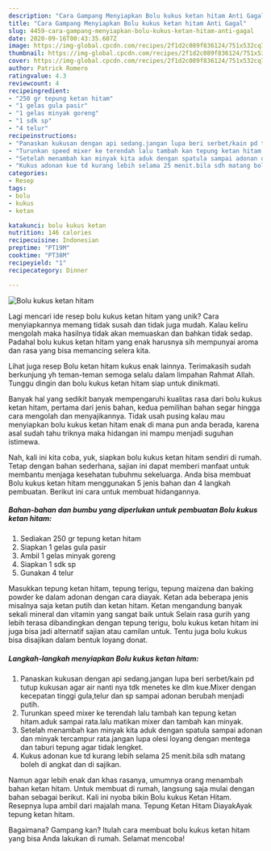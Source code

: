 ```yaml
---
description: "Cara Gampang Menyiapkan Bolu kukus ketan hitam Anti Gagal"
title: "Cara Gampang Menyiapkan Bolu kukus ketan hitam Anti Gagal"
slug: 4459-cara-gampang-menyiapkan-bolu-kukus-ketan-hitam-anti-gagal
date: 2020-09-16T00:43:35.607Z
image: https://img-global.cpcdn.com/recipes/2f1d2c089f836124/751x532cq70/bolu-kukus-ketan-hitam-foto-resep-utama.jpg
thumbnail: https://img-global.cpcdn.com/recipes/2f1d2c089f836124/751x532cq70/bolu-kukus-ketan-hitam-foto-resep-utama.jpg
cover: https://img-global.cpcdn.com/recipes/2f1d2c089f836124/751x532cq70/bolu-kukus-ketan-hitam-foto-resep-utama.jpg
author: Patrick Romero
ratingvalue: 4.3
reviewcount: 4
recipeingredient:
- "250 gr tepung ketan hitam"
- "1 gelas gula pasir"
- "1 gelas minyak goreng"
- "1 sdk sp"
- "4 telur"
recipeinstructions:
- "Panaskan kukusan dengan api sedang.jangan lupa beri serbet/kain pd tutup kukusan agar air nanti nya tdk menetes ke dlm kue.Mixer dengan kecepatan tinggi gula,telur dan sp sampai adonan berubah menjadi putih."
- "Turunkan speed mixer ke terendah lalu tambah kan tepung ketan hitam.aduk sampai rata.lalu matikan mixer dan tambah kan minyak."
- "Setelah menambah kan minyak kita aduk dengan spatula sampai adonan dan minyak tercampur rata.jangan lupa olesi loyang dengan mentega dan taburi tepung agar tidak lengket."
- "Kukus adonan kue td kurang lebih selama 25 menit.bila sdh matang boleh di angkat dan di sajikan."
categories:
- Resep
tags:
- bolu
- kukus
- ketan

katakunci: bolu kukus ketan 
nutrition: 146 calories
recipecuisine: Indonesian
preptime: "PT19M"
cooktime: "PT38M"
recipeyield: "1"
recipecategory: Dinner

---
```



![Bolu kukus ketan hitam](https://img-global.cpcdn.com/recipes/2f1d2c089f836124/751x532cq70/bolu-kukus-ketan-hitam-foto-resep-utama.jpg)

Lagi mencari ide resep bolu kukus ketan hitam yang unik? Cara menyiapkannya memang tidak susah dan tidak juga mudah. Kalau keliru mengolah maka hasilnya tidak akan memuaskan dan bahkan tidak sedap. Padahal bolu kukus ketan hitam yang enak harusnya sih mempunyai aroma dan rasa yang bisa memancing selera kita.

Lihat juga resep Bolu ketan hitam kukus enak lainnya. Terimakasih sudah berkunjung yh teman-teman semoga selalu dalam limpahan Rahmat Allah. Tunggu dingin dan bolu kukus ketan hitam siap untuk dinikmati.

Banyak hal yang sedikit banyak mempengaruhi kualitas rasa dari bolu kukus ketan hitam, pertama dari jenis bahan, kedua pemilihan bahan segar hingga cara mengolah dan menyajikannya. Tidak usah pusing kalau mau menyiapkan bolu kukus ketan hitam enak di mana pun anda berada, karena asal sudah tahu triknya maka hidangan ini mampu menjadi suguhan istimewa.


Nah, kali ini kita coba, yuk, siapkan bolu kukus ketan hitam sendiri di rumah. Tetap dengan bahan sederhana, sajian ini dapat memberi manfaat untuk membantu menjaga kesehatan tubuhmu sekeluarga. Anda bisa membuat Bolu kukus ketan hitam menggunakan 5 jenis bahan dan 4 langkah pembuatan. Berikut ini cara untuk membuat hidangannya.

<!--inarticleads1-->

##### Bahan-bahan dan bumbu yang diperlukan untuk pembuatan Bolu kukus ketan hitam:

1. Sediakan 250 gr tepung ketan hitam
1. Siapkan 1 gelas gula pasir
1. Ambil 1 gelas minyak goreng
1. Siapkan 1 sdk sp
1. Gunakan 4 telur


Masukkan tepung ketan hitam, tepung terigu, tepung maizena dan baking powder ke dalam adonan dengan cara diayak. Ketan ada beberapa jenis misalnya saja ketan putih dan ketan hitam. Ketan mengandung banyak sekali mineral dan vitamin yang sangat baik untuk Selain rasa gurih yang lebih terasa dibandingkan dengan tepung terigu, bolu kukus ketan hitam ini juga bisa jadi alternatif sajian atau camilan untuk. Tentu juga bolu kukus bisa disajikan dalam bentuk loyang donat. 

<!--inarticleads2-->

##### Langkah-langkah menyiapkan Bolu kukus ketan hitam:

1. Panaskan kukusan dengan api sedang.jangan lupa beri serbet/kain pd tutup kukusan agar air nanti nya tdk menetes ke dlm kue.Mixer dengan kecepatan tinggi gula,telur dan sp sampai adonan berubah menjadi putih.
1. Turunkan speed mixer ke terendah lalu tambah kan tepung ketan hitam.aduk sampai rata.lalu matikan mixer dan tambah kan minyak.
1. Setelah menambah kan minyak kita aduk dengan spatula sampai adonan dan minyak tercampur rata.jangan lupa olesi loyang dengan mentega dan taburi tepung agar tidak lengket.
1. Kukus adonan kue td kurang lebih selama 25 menit.bila sdh matang boleh di angkat dan di sajikan.


Namun agar lebih enak dan khas rasanya, umumnya orang menambah bahan ketan hitam. Untuk membuat di rumah, langsung saja mulai dengan bahan sebagai berikut. Kali ini nyoba bikin Bolu kukus Ketan Hitam. Resepnya lupa ambil dari majalah mana. Tepung Ketan Hitam DiayakAyak tepung ketan hitam. 

Bagaimana? Gampang kan? Itulah cara membuat bolu kukus ketan hitam yang bisa Anda lakukan di rumah. Selamat mencoba!
